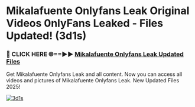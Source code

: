 # Mikalafuente Onlyfans Leak Original Videos 0nlyFans Leaked - Files Updated! (3d1s)

<h3>🔴 CLICK HERE 🌐==►► <a href="https://tinyurl.com/ms9xzufz" rel="nofollow">Mikalafuente Onlyfans Leak Updated Files</a></h3>

Get Mikalafuente Onlyfans Leak and all content. Now you can access all videos and pictures of Mikalafuente Onlyfans Leak. New Updated Files 2025!

[![3d1s](https://i.imgur.com/PQ7UWWw.gif)](https://tinyurl.com/ms9xzufz)
